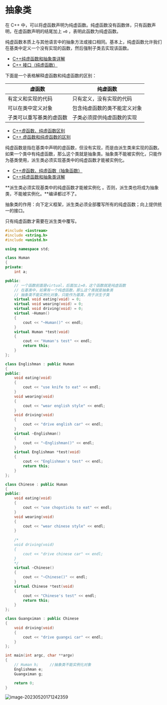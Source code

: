 # 抽象类

在 C++ 中，可以将虚函数声明为纯虚函数。纯虚函数没有函数体，只有函数声明，在虚函数声明的结尾加上 `=0` ，表明此函数为纯虚函数。

纯虚函数本质上与其他语言中的抽象方法或接口相同。基本上，纯虚函数允许我们在基类中定义一个没有实现的函数，然后强制子类去实现该函数。

- [C++纯虚函数和抽象类详解](http://c.biancheng.net/view/2299.html)
- [C++ 接口（纯虚函数）](https://zhuanlan.zhihu.com/p/627028366)

下面是一个表格解释虚函数和纯虚函数的区别：

| 虚函数                   | 纯虚函数                     |
| ------------------------ | ---------------------------- |
| 有定义和实现的代码       | 只有定义，没有实现的代码     |
| 可以在类中定义对象       | 包含纯虚函数的类不能定义对象 |
| 子类可以重写基类的虚函数 | 子类必须提供纯虚函数的实现   |

- [C++虚函数、纯虚函数区别](https://blog.csdn.net/qq_25005909/article/details/78749943)
- [C++ 虚函数和纯虚函数的区别](https://www.runoob.com/w3cnote/cpp-virtual-functions.html)

纯虚函数是指在基类中声明的虚函数，但没有实现，而是由派生类来实现的函数。如果一个类中有纯虚函数，那么这个类就是抽象类。抽象类不能被实例化，只能作为基类使用，派生类必须实现基类中的纯虚函数才能被实例化。

- [C++虚函数、纯虚函数（抽象函数）](https://blog.csdn.net/realfancy/article/details/113831567)
- [C++纯虚函数和抽象类详解](http://c.biancheng.net/view/2299.html)

**派生类必须实现基类中的纯虚函数才能被实例化 。否则，派生类也将成为抽象类，不能被实例化。**编译都过不了。

抽象类的作用：向下定义框架，派生类必须全部覆写所有的纯虚函数；向上提供统一的接口。

只有纯虚函数才需要在派生类中覆写。

```C++
#include <iostream>
#include <string.h>
#include <unistd.h>

using namespace std;

class Human
{
private:
	int a;

public:
	// 一个函数前面是virtual，后面加上=0，这个函数就是纯虚函数
	// 在基类中，如果有一个纯虚函数，那么这个类就是抽象类
	// 抽象类不能实例化对象，只能作为基类，用于派生子类
	virtual void eating(void) = 0;
	virtual void wearing(void) = 0;
	virtual void driving(void) = 0;
	virtual ~Human()
	{
		cout << "~Human()" << endl;
	}
	virtual Human *test(void)
	{
		cout << "Human's test" << endl;
		return this;
	}
};

class Englishman : public Human
{
public:
	void eating(void)
	{
		cout << "use knife to eat" << endl;
	}
	void wearing(void)
	{
		cout << "wear english style" << endl;
	}
	void driving(void)
	{
		cout << "drive english car" << endl;
	}
	virtual ~Englishman()
	{
		cout << "~Englishman()" << endl;
	}
	virtual Englishman *test(void)
	{
		cout << "Englishman's test" << endl;
		return this;
	}
};

class Chinese : public Human
{
public:
	void eating(void)
	{
		cout << "use chopsticks to eat" << endl;
	}
	void wearing(void)
	{
		cout << "wear chinese style" << endl;
	}
	
	/*
	void driving(void)
	{
		cout << "drive chinese car" << endl;
	}
	*/
	virtual ~Chinese()
	{
		cout << "~Chinese()" << endl;
	}
	virtual Chinese *test(void)
	{
		cout << "Chinese's test" << endl;
		return this;
	}
};

class Guangximan : public Chinese
{
	void driving(void)
	{
		cout << "drive guangxi car" << endl;
	}
};

int main(int argc, char **argv)
{
	// Human h; 	//抽象类不能实例化对象
	Englishman e;
	Guangximan g;

	return 0;
}

```

![image-20230520171242359](https://pic-1304959529.cos.ap-guangzhou.myqcloud.com/DB/image-20230520171242359.png)